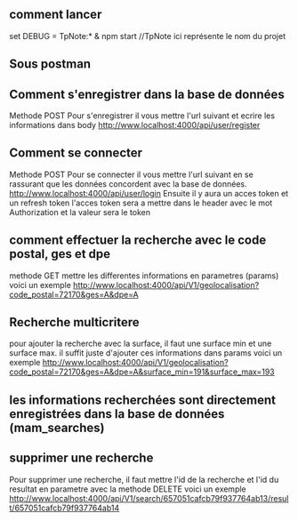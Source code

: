 ## comment lancer

set DEBUG = TpNote:* & npm start
//TpNote ici représente le nom du projet

## Sous postman

## Comment s'enregistrer dans la base de données 

Methode POST
Pour s'enregistrer il vous mettre l'url suivant et ecrire les informations dans body
http://www.localhost:4000/api/user/register

## Comment se connecter

Methode POST
Pour se connecter il vous mettre l'url suivant en se rassurant que les données concordent avec la base de données.
http://www.localhost:4000/api/user/login
Ensuite il y aura un acces token et un refresh token
l'acces token sera a mettre dans le header avec le mot Authorization et la valeur sera le token

## comment effectuer la recherche avec le code postal, ges et dpe

methode GET
mettre les differentes informations en parametres (params)
voici un exemple
http://www.localhost:4000/api/V1/geolocalisation?code_postal=72170&ges=A&dpe=A

## Recherche multicritere
pour ajouter la recherche avec la surface, il faut une surface min et une surface max. il suffit juste d'ajouter ces informations dans params
voici un exemple
http://www.localhost:4000/api/V1/geolocalisation?code_postal=72170&ges=A&dpe=A&surface_min=191&surface_max=193

## les informations recherchées sont directement enregistrées dans la base de données (mam_searches)

## supprimer une recherche
Pour supprimer une recherche, il faut mettre l'id de la recherche et l'id du resultat en parametre avec la methode DELETE 
voici un exemple
http://www.localhost:4000/api/V1/search/657051cafcb79f937764ab13/result/657051cafcb79f937764ab14

